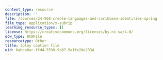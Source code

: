 ```yaml
---
content_type: resource
description: ''
file: /courses/24-908-creole-languages-and-caribbean-identities-spring-2017/6abce8acffd455009b875affe28e2034_g0KqIIEjXiM.vtt
file_type: application/x-subrip
learning_resource_types: []
license: https://creativecommons.org/licenses/by-nc-sa/4.0/
ocw_type: OCWFile
resourcetype: Other
title: 3play caption file
uid: 6abce8ac-ffd4-5500-9b87-5affe28e2034
---
```

